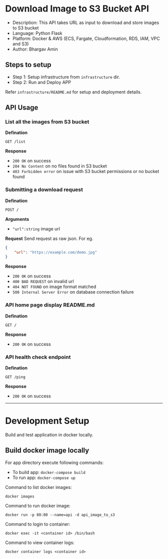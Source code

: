 # Download Image to S3 Bucket API

- Description: This API takes URL as input to download and store images to S3 bucket
- Language: Python Flask
- Platform: Docker & AWS (ECS, Fargate, Cloudformation, RDS, IAM, VPC and S3)
- Author: Bhargav Amin

## Steps to setup

- Step 1: Setup infrastructure from `infrastructure` dir.
- Step 2: Run and Deploy APP

Refer `infrastructure/README.md` for setup and deployment details.

## API Usage

### List all the images from S3 bucket

**Defination**

`GET /list`

**Response**

- `200 OK` on success
- `204 No Content` on no files found in S3 bucket
- `403 Forbidden error` on issue with S3 bucket permissions or no bucket found

### Submitting a download request

**Defination**

`POST /`

**Arguments**

- `"url":string` image url

**Request**
Send request as raw json. For eg.

```json
{
	"url": "https://example.com/demo.jpg"
}
```

**Response**

- `200 OK` on success
- `400 BAD REQUEST` on invalid url
- `404 NOT FOUND` on image format matched
- `500 Internal Server Error` on database connection failure

### API home page display README.md

**Defination**

`GET /`

**Response**

- `200 OK` on success

### API health check endpoint

**Defination**

`GET /ping`

**Response**

- `200 OK` on success

---

# Development Setup

Build and test application in docker locally.

## Build docker image locally

For app directory execute following commands:

- To build app: `docker-compose build`
- To run app: `docker-compose up`

Command to list docker images:

`docker images`

Command to run docker image:

`docker run -p 80:80 --name=api -d api_image_to_s3`

Command to login to container:

`docker exec -it <container id> /bin/bash`

Command to view container logs:

`docker container logs <container id>`
